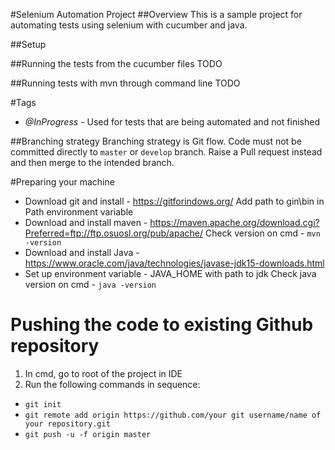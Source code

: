 #Selenium Automation Project
##Overview
This is a sample project for automating tests using selenium with cucumber and java.

##Setup


##Running the tests from the cucumber files
TODO

##Running tests with mvn through command line
TODO

#Tags
* *@InProgress* - Used for tests that are being automated and not finished 

##Branching strategy
Branching strategy is Git flow. Code must not be committed directly to `master` or `develop` branch. Raise a Pull request instead and then merge to the intended branch.

#Preparing your machine
* Download git and install - https://gitforindows.org/
Add path to gin\bin in Path environment variable
* Download and install maven - https://maven.apache.org/download.cgi?Preferred=ftp://ftp.osuosl.org/pub/apache/
Check version on cmd - `mvn -version`
* Download and install Java - https://www.oracle.com/java/technologies/javase-jdk15-downloads.html
* Set up environment variable - JAVA_HOME with path to jdk
Check java version on cmd - `java -version` 


# Pushing the code to existing Github repository
1. In cmd, go to root of the project in IDE
2. Run the following commands in sequence:
* `git init`
* `git remote add origin https://github.com/your git username/name of your repository.git`
* `git push -u -f origin master`
